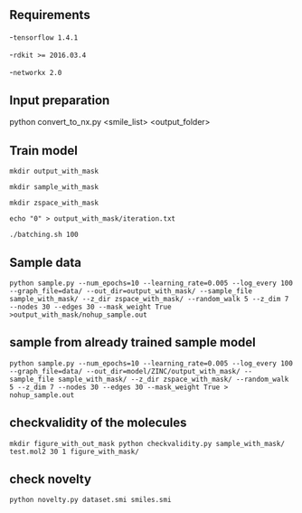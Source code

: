 
#

## Requirements
-`tensorflow 1.4.1`

-`rdkit >= 2016.03.4`

-`networkx 2.0`

## Input preparation
python convert_to_nx.py <smile_list> <output_folder> 

## Train model 

  `mkdir output_with_mask`

  `mkdir sample_with_mask`

  `mkdir zspace_with_mask`

  `echo "0" > output_with_mask/iteration.txt`

  `./batching.sh 100`



## Sample data   

  `python sample.py --num_epochs=10 --learning_rate=0.005 --log_every 100 --graph_file=data/ --out_dir=output_with_mask/ --sample_file sample_with_mask/ --z_dir zspace_with_mask/ --random_walk 5 --z_dim 7 --nodes 30 --edges 30 --mask_weight True >output_with_mask/nohup_sample.out`

## sample from already trained sample model

  `python sample.py --num_epochs=10 --learning_rate=0.005 --log_every 100 --graph_file=data/ --out_dir=model/ZINC/output_with_mask/ --sample_file sample_with_mask/ --z_dir zspace_with_mask/ --random_walk 5 --z_dim 7 --nodes 30 --edges 30 --mask_weight True > nohup_sample.out`

## checkvalidity of the molecules
  `mkdir figure_with_out_mask
  python checkvalidity.py sample_with_mask/ test.mol2 30 1 figure_with_mask/`

## check novelty
  `python novelty.py dataset.smi smiles.smi`

